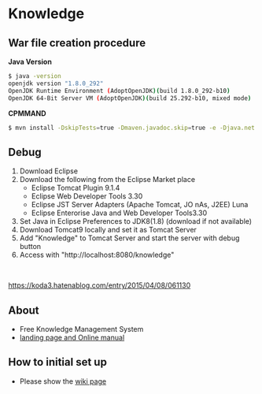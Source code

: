# Knowledge


## War file creation procedure

**Java Version**

```sh
$ java -version
openjdk version "1.8.0_292"
OpenJDK Runtime Environment (AdoptOpenJDK)(build 1.8.0_292-b10)
OpenJDK 64-Bit Server VM (AdoptOpenJDK)(build 25.292-b10, mixed mode)
```

**CPMMAND**

```sh
$ mvn install -DskipTests=true -Dmaven.javadoc.skip=true -e -Djava.net.useSystemProxies=true
```

## Debug

1. Download Eclipse
2. Download the following from the Eclipse Market place
   - Eclipse Tomcat Plugin 9.1.4
   - Eclipse Web Developer Tools 3.30
   - Eclipse JST Server Adapters (Apache Tomcat, JO nAs, J2EE) Luna
   - Eclipse Enterorise Java and Web Developer Tools3.30
3. Set Java in Eclipse Preferences to JDK8(1.8) (download if not available)
4. Download Tomcat9 locally and set it as Tomcat Server
5. Add "Knowledge" to Tomcat Server and start the server with debug button
6. Access with "http://localhost:8080/knowledge"

<br>

https://koda3.hatenablog.com/entry/2015/04/08/061130

## About
- Free Knowledge Management System
- [landing page and Online manual](https://information-knowledge.support-project.org/)


## How to initial set up
- Please show the [wiki page](https://github.com/support-project/knowledge/wiki)

